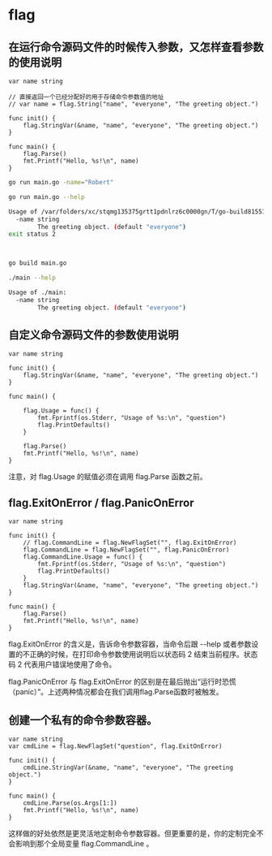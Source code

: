 # flag

## 在运行命令源码文件的时候传入参数，又怎样查看参数的使用说明

```golang
var name string

// 直接返回一个已经分配好的用于存储命令参数值的地址
// var name = flag.String("name", "everyone", "The greeting object.")

func init() {
    flag.StringVar(&name, "name", "everyone", "The greeting object.")
}

func main() {
    flag.Parse()
    fmt.Printf("Hello, %s!\n", name)
}
```

```sh
go run main.go -name="Robert"

go run main.go --help

Usage of /var/folders/xc/stqmg135375grtt1pdnlrz6c0000gn/T/go-build815513607/b001/exe/main:
  -name string
        The greeting object. (default "everyone")
exit status 2



go build main.go

./main --help

Usage of ./main:
  -name string
        The greeting object. (default "everyone")
```

## 自定义命令源码文件的参数使用说明

```golang
var name string

func init() {
    flag.StringVar(&name, "name", "everyone", "The greeting object.")
}

func main() {

    flag.Usage = func() {
        fmt.Fprintf(os.Stderr, "Usage of %s:\n", "question")
        flag.PrintDefaults()
    }

    flag.Parse()
    fmt.Printf("Hello, %s!\n", name)
}
```

注意，对 flag.Usage 的赋值必须在调用 flag.Parse 函数之前。

## flag.ExitOnError / flag.PanicOnError

```golang
var name string

func init() {
    // flag.CommandLine = flag.NewFlagSet("", flag.ExitOnError)
    flag.CommandLine = flag.NewFlagSet("", flag.PanicOnError)
    flag.CommandLine.Usage = func() {
        fmt.Fprintf(os.Stderr, "Usage of %s:\n", "question")
        flag.PrintDefaults()
    }
    flag.StringVar(&name, "name", "everyone", "The greeting object.")
}

func main() {
    flag.Parse()
    fmt.Printf("Hello, %s!\n", name)
}
```

flag.ExitOnError 的含义是，告诉命令参数容器，当命令后跟 --help 或者参数设置的不正确的时候，在打印命令参数使用说明后以状态码 2 结束当前程序。状态码 2 代表用户错误地使用了命令。

flag.PanicOnError 与 flag.ExitOnError 的区别是在最后抛出“运行时恐慌（panic）”。上述两种情况都会在我们调用flag.Parse函数时被触发。

## 创建一个私有的命令参数容器。

```golang
var name string
var cmdLine = flag.NewFlagSet("question", flag.ExitOnError)

func init() {
    cmdLine.StringVar(&name, "name", "everyone", "The greeting object.")
}

func main() {
    cmdLine.Parse(os.Args[1:])
    fmt.Printf("Hello, %s!\n", name)
}
```

这样做的好处依然是更灵活地定制命令参数容器。但更重要的是，你的定制完全不会影响到那个全局变量 flag.CommandLine 。

